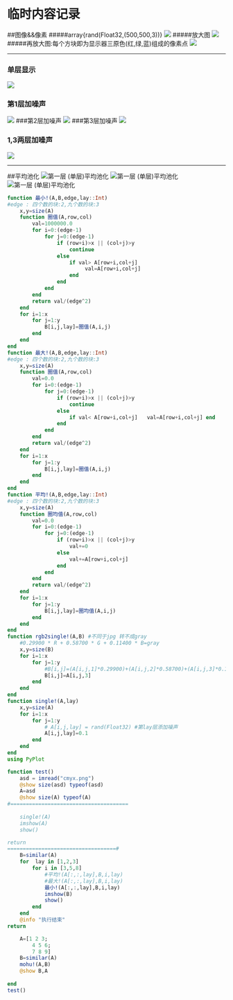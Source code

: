 <link type="text/css" rel="stylesheet" href="/css/style.css">


# 临时内容记录
##图像&&像素
#####array{rand(Float32,(500,500,3))}
![](pict/normal.png)
#####放大图
![](pict/middle.png)
#####再放大图:每个方块即为显示器三原色(红,绿,蓝)组成的像素点
![](pict/enlarge.png)

---
### 单层显示
![](pict/单层.png)
### 第1层加噪声
![](pict/第一层加噪声.png)
###第2层加噪声
![](pict/第二层加噪声.png)
###第3层加噪声
![](pict/第三层加噪声.png)
### 1,3两层加噪声
![](pict/13两层加噪声.png)

---
##平均池化
![](pict/pool1.png  "第一层 (单层)平均池化")
![](pict/pool2.png  "第一层 (单层)平均池化")
![](pict/pool3.png  "第一层 (单层)平均池化")

```julia
function 最小!(A,B,edge,lay::Int) 
#edge : 四个数的块:2,九个数的块:3
	x,y=size(A)
	function 圈值(A,row,col)
		val=1000000.0
		for i=0:(edge-1)
			for j=0:(edge-1)
				if (row+i)>x || (col+j)>y
					continue
				else
					if val> A[row+i,col+j]  
						 val=A[row+i,col+j] 
					end
				end
			end
		end
		return val/(edge^2)
	end
	for i=1:x
		for j=1:y
			B[i,j,lay]=圈值(A,i,j)
		end
	end
end
function 最大!(A,B,edge,lay::Int) 
#edge : 四个数的块:2,九个数的块:3
	x,y=size(A)
	function 圈值(A,row,col)
		val=0.0
		for i=0:(edge-1)
			for j=0:(edge-1)
				if (row+i)>x || (col+j)>y
					continue
				else
					if val< A[row+i,col+j]   val=A[row+i,col+j] end
				end
			end
		end
		return val/(edge^2)
	end
	for i=1:x
		for j=1:y
			B[i,j,lay]=圈值(A,i,j)
		end
	end
end
function 平均!(A,B,edge,lay::Int) 
#edge : 四个数的块:2,九个数的块:3
	x,y=size(A)
	function 圈均值(A,row,col)
		val=0.0
		for i=0:(edge-1)
			for j=0:(edge-1)
				if (row+i)>x || (col+j)>y
					val+=0
				else
					val+=A[row+i,col+j]
				end
			end
		end
		return val/(edge^2)
	end
	for i=1:x
		for j=1:y
			B[i,j,lay]=圈均值(A,i,j)
		end
	end
end
function rgb2single!(A,B) #不同于jpg 转不成gray
	#0.29900 * R + 0.58700 * G + 0.11400 * B=gray
	x,y=size(B)
	for i=1:x
		for j=1:y
			#B[i,j]=(A[i,j,1]*0.29900)+(A[i,j,2]*0.58700)+(A[i,j,3]*0.11400)
			B[i,j]=A[i,j,3]
		end
	end
end
function single!(A,lay)
	x,y=size(A)
	for i=1:x
		for j=1:y
			# A[i,j,lay] = rand(Float32) #第lay层添加噪声 
			A[i,j,lay]=0.1
		end
	end
end
using PyPlot

function test()
	asd = imread("cmyx.png")
	@show size(asd) typeof(asd)
	A=asd
	@show size(A) typeof(A)
#======================================
	 
	single!(A)
	imshow(A)
	show()

return
===================================#
	B=similar(A)
	for  lay in [1,2,3]
		for i in [3,5,8]
			#平均!(A[:,:,lay],B,i,lay)
			#最大!(A[:,:,lay],B,i,lay)
			最小!(A[:,:,lay],B,i,lay)
			imshow(B)
			show()
		end
	end
	@info "执行结束"
return

	A=[1 2 3;
		4 5 6;
		7 8 9]
	B=similar(A)
	mohu!(A,B)
	@show B,A
	
end
test()
```